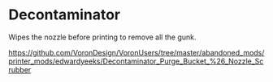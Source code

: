 # Decontaminator

Wipes the nozzle before printing to remove all the gunk.

https://github.com/VoronDesign/VoronUsers/tree/master/abandoned_mods/printer_mods/edwardyeeks/Decontaminator_Purge_Bucket_%26_Nozzle_Scrubber
